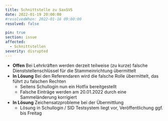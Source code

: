 ```yaml
---
title: Schnittstelle zu SaxSVS
date: 2022-01-19 20:00:00
#resolvedWhen: 2022-01-18 09:00:00
resolved: false

pin: true
section: issue
affected:
  - Schnittstellen
severity: disrupted
---
```


* **Offen** Bei Lehrkräften werden derzeit teilweise (zu kurze) falsche Dienststellenschlüssel für die Stammeinrichtung übermittelt
* **In Lösung** Bei den Referendaren wird die falsche Rolle übermittelt, das führt zu falschen Rechten
  * Seitens Schullogin nun ein Hotfix bereitgestellt
  * Falsche Einträge werden am 20.01.2022 durch eine Sammeländerung korrigiert
* **In Lösung** Zeichensatzprobleme bei der Übermittlung
  * Lösung in Schullogin / SID Testsystem liegt vor, Veröffentlichung ggf. bis Freitag
